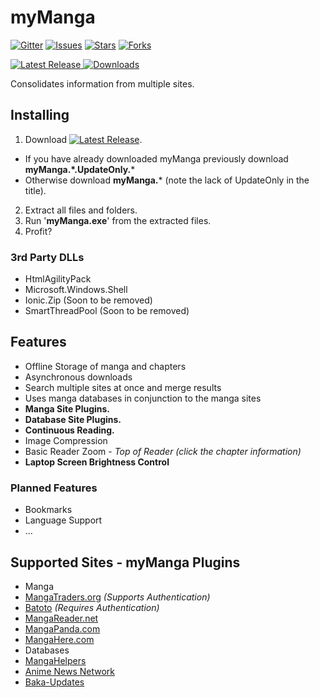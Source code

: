 # myManga

[![Gitter](https://img.shields.io/gitter/room/nwjs/nw.js.svg?style=flat-square)](https://gitter.im/jrjparks/myManga?utm_source=badge&utm_medium=badge&utm_campaign=pr-badge&utm_content=badge)
[![Issues](https://img.shields.io/github/issues/jrjparks/myManga.svg?style=flat-square)](https://github.com/jrjparks/myManga/issues)
[![Stars](https://img.shields.io/github/stars/jrjparks/myManga.svg?style=flat-square)](https://github.com/jrjparks/myManga/stargazers)
[![Forks](https://img.shields.io/github/forks/jrjparks/myManga.svg?style=flat-square)](https://github.com/jrjparks/myManga/network)

[![Latest Release](https://img.shields.io/github/release/jrjparks/myManga.svg?style=flat-square) ![Downloads](https://img.shields.io/github/downloads/jrjparks/myManga/latest/total.svg?style=flat-square)](https://github.com/jrjparks/myManga/releases/latest)

Consolidates information from multiple sites.

## Installing
1. Download [![Latest Release](https://img.shields.io/github/release/jrjparks/myManga.svg?style=flat-square)](https://github.com/jrjparks/myManga/releases/latest).
 * If you have already downloaded myManga previously download **myManga.\*.UpdateOnly.***
 * Otherwise download **myManga.*** (note the lack of UpdateOnly in the title).
2. Extract all files and folders.
3. Run '**myManga.exe**' from the extracted files.
4. Profit?

### 3rd Party DLLs
* HtmlAgilityPack
* Microsoft.Windows.Shell
* Ionic.Zip (Soon to be removed)
* SmartThreadPool (Soon to be removed)

## Features
* Offline Storage of manga and chapters
* Asynchronous downloads
* Search multiple sites at once and merge results
* Uses manga databases in conjunction to the manga sites
* **Manga Site Plugins.**
* **Database Site Plugins.**
* **Continuous Reading.**
* Image Compression
* Basic Reader Zoom - *Top of Reader (click the chapter information)*
* **Laptop Screen Brightness Control**

### Planned Features
* Bookmarks
* Language Support
* ...


## Supported Sites - myManga Plugins
* Manga
 * [MangaTraders.org](http://mangatraders.org/) *(Supports Authentication)*
 * [Batoto](http://bato.to/) *(Requires Authentication)*
 * [MangaReader.net](http://www.mangareader.net/)
 * [MangaPanda.com](http://www.mangapanda.com/)
 * [MangaHere.com](http://www.mangahere.com/)
* Databases
 * [MangaHelpers](http://www.mangahelpers.com/manga/)
 * [Anime News Network](http://www.animenewsnetwork.com/)
 * [Baka-Updates](http://www.mangaupdates.com/)
